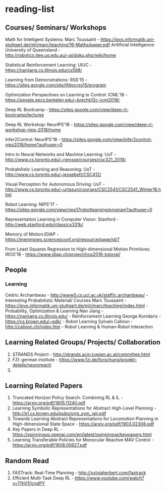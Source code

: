 # reading-list

## Courses/ Seminars/ Workshops
Math for Intelligent Systems: Marc Toussaint - https://ipvs.informatik.uni-stuttgart.de/mlr/marc/teaching/16-Maths/paper.pdf
Aritificial Intelligence: University of Queensland - http://robotics.itee.uq.edu.au/~ai/doku.php/wiki/home

Statistical Reinforcement Learning: UIUC - https://nanjiang.cs.illinois.edu/cs598/

Learning from Demonstrations: RSS'15 - https://sites.google.com/site/lfdiocrss15/program

Optimization Perspectives on Learning to Control: ICML'18 - https://people.eecs.berkeley.edu/~brecht/l2c-icml2018/

Deep RL Bootcamp - https://sites.google.com/view/deep-rl-bootcamp/lectures

Deep RL Workshop: NeurIPS'18 - https://sites.google.com/view/deep-rl-workshop-nips-2018/home

Infer2Control: NeurIPS'18 - https://sites.google.com/view/infer2control-nips2018/home?authuser=0

Intro to Neural Networks and Machine Learning: UoT - http://www.cs.toronto.edu/~rgrosse/courses/csc321_2018/

Probabilistic Learning and Reasoning: UoT - http://www.cs.toronto.edu/~jessebett/CSC412/

Visual Perception for Autonomous Driving: UoT - http://www.cs.toronto.edu/~urtasun/courses/CSC2541/CSC2541_Winter16.html

Robot Learning: NIPS'17 - https://sites.google.com/view/nips17robotlearning/program?authuser=0

Representation Learning in Computer Vision: Stanford - http://web.stanford.edu/class/cs331b/

Memory of Motion:IDIAP - https://memmows.sciencesconf.org/resource/page/id/7

From Least Squares Regression to High-dimensional Motion Primitives: IROS'18 - https://www.idiap.ch/project/iros2018-tutorial/

## People
### Learning
Cédric Archambeau - http://www0.cs.ucl.ac.uk/staff/c.archambeau/ - Interesting Probabilistic Material/ Courses
Marc Toussaint - https://ipvs.informatik.uni-stuttgart.de/mlr/marc/teaching/index.html - Probability, Optimization & Learning
Nan Jiang - https://nanjiang.cs.illinois.edu/ - Reinforcement Learning
George Konidaris - https://cs.brown.edu/~gdk/ - Robot Learning
Sylvain Calinon - http://calinon.ch/index.htm - Robot Learning & Human-Robot Interaction

## Learning Related Groups/ Projects/ Collaboration
1. STRANDS Project - http://strands.acin.tuwien.ac.at/committee.html
2. FZI: german institute - https://www.fzi.de/forschung/projekt-details/neuroreact/
3. 

## Learning Related Papers
1. Truncated Horizon Policy Search: Combining RL & IL - https://arxiv.org/pdf/1805.11240.pdf
2.  Learning Symbolic Representations for Abstract High-Level Planning - http://irl.cs.brown.edu/pubs/orig_sym_jair.pdf
3. Towards Learning Abstract Representations for Locomotion Planning in High-dimensional State Space - https://arxiv.org/pdf/1903.02308.pdf
4. Key Papers in Deep RL - https://spinningup.openai.com/en/latest/spinningup/keypapers.html
5. Learning Transferable Policies for Monocular Reactive MAV Control - https://arxiv.org/pdf/1608.00627.pdf

## Random Read
1. FASTrack: Real-Time Planning - http://sylviaherbert.com/fastrack
2. Efficient Multi-Task Deep RL - https://www.youtube.com/watch?v=TfhV51cndPY

